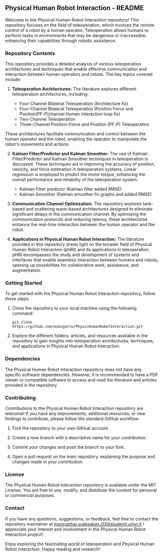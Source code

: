 
## Physical Human Robot Interaction - README

Welcome to the Physical Human-Robot Interaction repository! This repository focuses on the field of teleoperation, which involves the remote control of a robot by a human operator. Teleoperation allows humans to perform tasks in environments that may be dangerous or inaccessible, enhancing their capabilities through robotic assistance.

### Repository Contents

This repository provides a detailed analysis of various teleoperation architectures and techniques that enable effective communication and interaction between human operators and robots. The key topics covered include:

1. **Teleoperation Architectures:** The literature explores different teleoperation architectures, including:

   - Four-Channel Bilateral Teleoperation (Architecture fix)
   - Four-Channel Bilateral Teleoperation (Position Force and Position[PF-P]channel Human interaction loop fix)
   - Two-Channel Teleoperation
   - Three-Channel Position-Force and Position (PF-P) Teleoperation

 These architectures facilitate communication and control between the human operator and the robot, enabling the operator to manipulate the robot's movements and actions.

2. **Kalman Filter/Predictor and Kalman Smoother:** The use of Kalman Filter/Predictor and Kalman Smoother techniques in teleoperation is discussed. These techniques aid in improving the accuracy of position, velocity, and force estimation in teleoperation systems. Linear regression is employed to predict the motor torque, enhancing the overall performance and reliability of the teleoperation system.
   - Kalman Filter predictor (Kalman filter added RMSE)
   - Kalman Smoother         (Kalman smoother fix graphs and added RMSE)

4. **Communication Channel Optimization:** The repository explores tank-based and scattering wave-based architectures designed to eliminate significant delays in the communication channel. By optimizing the communication protocols and reducing latency, these architectures enhance the real-time interaction between the human operator and the robot.

5. **Applications in Physical Human Robot Interaction:** The literature provided in this repository sheds light on the broader field of Physical Human Robot Interaction (pHRI) and its applications in teleoperation. pHRI encompasses the study and development of systems and interfaces that enable seamless interaction between humans and robots, opening up possibilities for collaborative work, assistance, and augmentation.

### Getting Started

To get started with the Physical Human Robot Interaction repository, follow these steps:

1. Clone the repository to your local machine using the following command:

   ```
   git clone https://github.com/mimigatto/PhysicHumanRobotInteraction.git
   ```

2. Explore the different folders, articles, and resources available in the repository to gain insights into teleoperation architectures, techniques, and applications in Physical Human Robot Interaction.

### Dependencies

The Physical Human Robot Interaction repository does not have any specific software dependencies. However, it is recommended to have a PDF viewer or compatible software to access and read the literature and articles provided in the repository.

### Contributing

Contributions to the Physical Human Robot Interaction repository are welcome! If you have any improvements, additional resources, or new findings to contribute, please follow the standard GitHub workflow:

1. Fork the repository to your own GitHub account.

2. Create a new branch with a descriptive name for your contribution.

3. Commit your changes and push the branch to your fork.

4. Open a pull request on the main repository, explaining the purpose and changes made in your contribution.

### License

The Physical Human Robot Interaction repository is available under the MIT License. You are free to use, modify, and distribute the content for personal or commercial purposes.

### Contact

If you have any questions, suggestions, or feedback, feel free to contact the repository maintainer at monruethai.sueksakan_03@studenti.univr.it I appreciate your interest and involvement in the Physical Human Robot Interaction project!

Enjoy exploring the fascinating world of teleoperation and Physical Human Robot Interaction. Happy reading and research!
